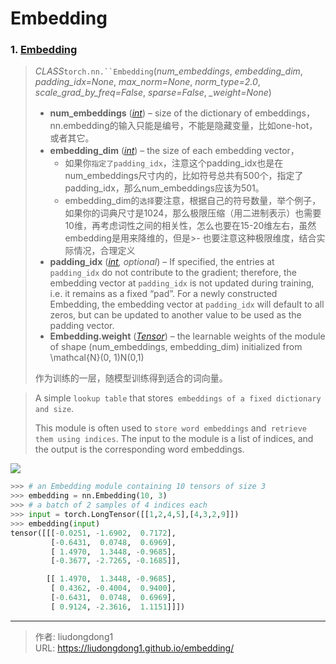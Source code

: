 # Embedding


### 1. [Embedding](https://pytorch.org/docs/stable/generated/torch.nn.Embedding.html)

> *CLASS*`torch.nn.``Embedding`(*num_embeddings*, *embedding_dim*, *padding_idx=None*, *max_norm=None*, *norm_type=2.0*, *scale_grad_by_freq=False*, *sparse=False*, *_weight=None*)
>
> - **num_embeddings** ([*int*](https://docs.python.org/3/library/functions.html#int)) – size of the dictionary of embeddings，nn.embedding的输入只能是编号，不能是隐藏变量，比如one-hot，或者其它。
> - **embedding_dim** ([*int*](https://docs.python.org/3/library/functions.html#int)) – the size of each embedding vector，
>   - 如果你`指定了padding_idx`，注意这个padding_idx也是在num_embeddings尺寸内的，比如符号总共有500个，指定了padding_idx，那么num_embeddings应该为501。
>   - embedding_dim的`选择`要注意，根据自己的符号数量，举个例子，如果你的词典尺寸是1024，那么极限压缩（用二进制表示）也需要10维，再考虑词性之间的相关性，怎么也要在15-20维左右，虽然embedding是用来降维的，但是>- 也要注意这种极限维度，结合实际情况，合理定义
> - **padding_idx** ([*int*](https://docs.python.org/3/library/functions.html#int)*,* *optional*) – If specified, the entries at `padding_idx` do not contribute to the gradient; therefore, the embedding vector at `padding_idx` is not updated during training, i.e. it remains as a fixed “pad”. For a newly constructed Embedding, the embedding vector at `padding_idx` will default to all zeros, but can be updated to another value to be used as the padding vector.
> - **Embedding.weight** ([*Tensor*](https://pytorch.org/docs/stable/tensors.html#torch.Tensor)) – the learnable weights of the module of shape (num_embeddings, embedding_dim) initialized from \mathcal{N}(0, 1)N(0,1)
>
> 作为训练的一层，随模型训练得到适合的词向量。

> A simple `lookup table` that stores` embeddings of a fixed dictionary and size`.
>
> This module is often used to `store word embeddings` and` retrieve them using indices`. The input to the module is a list of indices, and the output is the corresponding word embeddings.

![](https://gitee.com/github-25970295/blogpictureV2/raw/master/image-20210601101544902.png)

```python
>>> # an Embedding module containing 10 tensors of size 3
>>> embedding = nn.Embedding(10, 3)
>>> # a batch of 2 samples of 4 indices each
>>> input = torch.LongTensor([[1,2,4,5],[4,3,2,9]])
>>> embedding(input)
tensor([[[-0.0251, -1.6902,  0.7172],
         [-0.6431,  0.0748,  0.6969],
         [ 1.4970,  1.3448, -0.9685],
         [-0.3677, -2.7265, -0.1685]],

        [[ 1.4970,  1.3448, -0.9685],
         [ 0.4362, -0.4004,  0.9400],
         [-0.6431,  0.0748,  0.6969],
         [ 0.9124, -2.3616,  1.1151]]])
```



---

> 作者: liudongdong1  
> URL: https://liudongdong1.github.io/embedding/  

